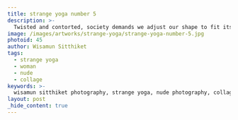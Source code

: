 ```yaml
---
title: strange yoga number 5
description: >-
  Twisted and contorted, society demands we adjust our shape to fit its image. This is the Strange Yoga collection by Wisamun Sitthiket.
image: /images/artworks/strange-yoga/strange-yoga-number-5.jpg
photoid: 45
author: Wisamun Sitthiket
tags:
  - strange yoga
  - woman
  - nude
  - collage
keywords: >-
  wisamun sitthiket photography, strange yoga, nude photography, collage, woman
layout: post
_hide_content: true
---
```

